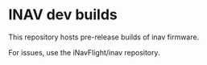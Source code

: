 # INAV dev builds

This repository hosts pre-release builds of inav firmware.

For issues, use the iNavFlight/inav repository.
